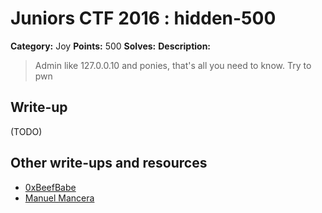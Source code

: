 # Juniors CTF 2016 : hidden-500

**Category:** Joy
**Points:** 500
**Solves:**
**Description:**

> Admin like 127.0.0.10 and ponies, that's all you need to know. Try to pwn

## Write-up

(TODO)

## Other write-ups and resources

* [0xBeefBabe](http://s.id/cPY)
* [Manuel Mancera](https://github.com/Sinkmanu/CTF/blob/master/Juniors-2016-Hidden-500.txt)
